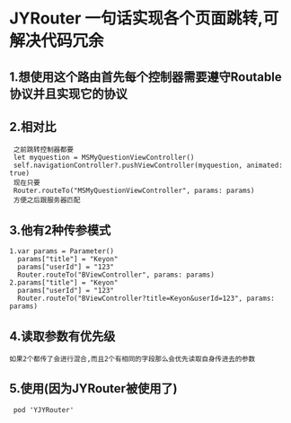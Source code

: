 # JYRouter 一句话实现各个页面跳转,可解决代码冗余


## 1.想使用这个路由首先每个控制器需要遵守Routable协议并且实现它的协议

## 2.相对比  
     之前跳转控制器都要
	 let myquestion = MSMyQuestionViewController()
	 self.navigationController?.pushViewController(myquestion, animated: true)
	 现在只要
	 Router.routeTo("MSMyQuestionViewController", params: params)
	 方便之后跟服务器匹配
## 3.他有2种传参模式  
	1.var params = Parameter()  
	  params["title"] = "Keyon"  
	  params["userId"] = "123"  
	  Router.routeTo("BViewController", params: params)  
	2.params["title"] = "Keyon"  
	  params["userId"] = "123"  
	  Router.routeTo("BViewController?title=Keyon&userId=123", params: params)  

## 4.读取参数有优先级
    如果2个都传了会进行混合,而且2个有相同的字段那么会优先读取自身传进去的参数

## 5.使用(因为JYRouter被使用了)
     pod 'YJYRouter'
